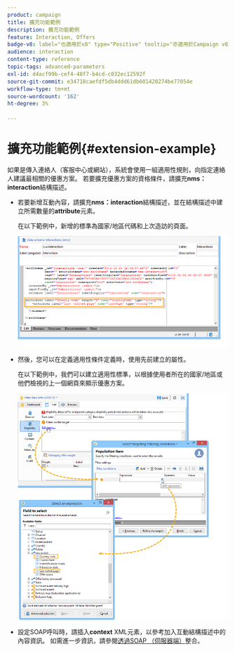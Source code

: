 ```yaml
---
product: campaign
title: 擴充功能範例
description: 擴充功能範例
feature: Interaction, Offers
badge-v8: label="也適用於v8" type="Positive" tooltip="亦適用於Campaign v8"
audience: interaction
content-type: reference
topic-tags: advanced-parameters
exl-id: d4acf99b-cef4-48f7-b4cd-c032ec12592f
source-git-commit: e34718caefdf5db4ddd61db601420274be77054e
workflow-type: tm+mt
source-wordcount: '162'
ht-degree: 3%

---
```


# 擴充功能範例{#extension-example}



如果是傳入連絡人（客服中心或網站），系統會使用一組適用性規則，向指定連絡人建議最相關的優惠方案。 若要擴充優惠方案的資格條件，請擴充&#x200B;**nms：interaction**&#x200B;結構描述。

* 若要新增互動內容，請擴充&#x200B;**nms：interaction**&#x200B;結構描述，並在結構描述中建立所需數量的&#x200B;**attribute**&#x200B;元素。

  在以下範例中，新增的標準為國家/地區代碼和上次造訪的頁面。

  ![](assets/s_ncs_configuration_offer_schemas.png)

* 然後，您可以在定義適用性條件定義時，使用先前建立的屬性。

  在以下範例中，我們可以建立適用性標準，以根據使用者所在的國家/地區或他們檢視的上一個網頁來顯示優惠方案。

  ![](assets/s_ncs_configuration_offer_context.png)

* 設定SOAP呼叫時，請插入&#x200B;**context** XML元素，以參考加入互動結構描述中的內容資訊。 如需進一步資訊，請參閱[透過SOAP （伺服器端）](../../interaction/using/integration-via-soap-server-side.md)整合。
